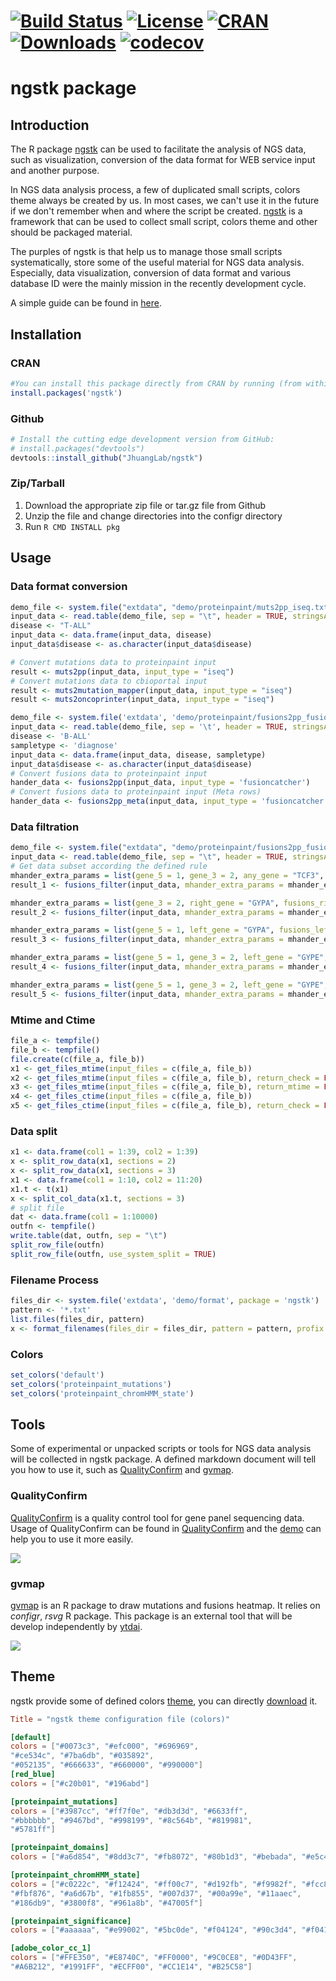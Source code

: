 # [![Build Status](https://travis-ci.org/JhuangLab/ngstk.svg)](https://travis-ci.org/JhuangLab/ngstk) [![License](https://img.shields.io/badge/license-MIT-brightgreen.svg?style=flat)](https://en.wikipedia.org/wiki/MIT_License) [![CRAN](http://www.r-pkg.org/badges/version/ngstk)](https://cran.r-project.org/package=ngstk) [![Downloads](http://cranlogs.r-pkg.org/badges/ngstk?color=brightgreen)](http://www.r-pkg.org/pkg/ngstk) [![codecov](https://codecov.io/github/JhuangLab/ngstk/branch/master/graphs/badge.svg)](https://codecov.io/github/JhuangLab/ngstk)

ngstk package
==============

## Introduction

The R package [ngstk](https://github.com/JhuangLab/ngstk) can be used to facilitate the analysis of NGS data, such as visualization, conversion of the data format for WEB service input and another purpose.

In NGS data analysis process, a few of duplicated small scripts, colors theme always be created by us. In most cases, we can't use it in the future if we don't remember when and where the script be created. [ngstk](https://github.com/JhuangLab/ngstk) is a framework that can be used to collect small script, colors theme and other should be packaged material.

The purples of ngstk is that help us to manage those small scripts systematically, store some of the useful material for NGS data analysis.
Especially, data visualization, conversion of data format and various database ID were the mainly mission in the recently development cycle.

A simple guide can be found in [here](https://CRAN.R-project.org/package=ngstk/vignettes/ngstk.html).

## Installation

### CRAN

``` r
#You can install this package directly from CRAN by running (from within R):
install.packages('ngstk')
```

### Github

``` r
# Install the cutting edge development version from GitHub:
# install.packages("devtools")
devtools::install_github("JhuangLab/ngstk")
```

### Zip/Tarball

1. Download the appropriate zip file or tar.gz file from Github
2. Unzip the file and change directories into the configr directory
3. Run `R CMD INSTALL pkg`

## Usage

### Data format conversion

```r
demo_file <- system.file("extdata", "demo/proteinpaint/muts2pp_iseq.txt", package = "ngstk")
input_data <- read.table(demo_file, sep = "\t", header = TRUE, stringsAsFactors = FALSE)
disease <- "T-ALL"
input_data <- data.frame(input_data, disease)
input_data$disease <- as.character(input_data$disease)

# Convert mutations data to proteinpaint input
result <- muts2pp(input_data, input_type = "iseq")
# Convert mutations data to cbioportal input
result <- muts2mutation_mapper(input_data, input_type = "iseq")
result <- muts2oncoprinter(input_data, input_type = "iseq")

demo_file <- system.file('extdata', 'demo/proteinpaint/fusions2pp_fusioncatcher.txt', package = 'ngstk')
input_data <- read.table(demo_file, sep = '\t', header = TRUE, stringsAsFactors = FALSE)
disease <- 'B-ALL'
sampletype <- 'diagnose'
input_data <- data.frame(input_data, disease, sampletype)
input_data$disease <- as.character(input_data$disease)
# Convert fusions data to proteinpaint input
hander_data <- fusions2pp(input_data, input_type = 'fusioncatcher')
# Convert fusions data to proteinpaint input (Meta rows)
hander_data <- fusions2pp_meta(input_data, input_type = 'fusioncatcher')
```

### Data filtration

```r
demo_file <- system.file("extdata", "demo/proteinpaint/fusions2pp_fusioncatcher.txt", package = "ngstk")
input_data <- read.table(demo_file, sep = "\t", header = TRUE, stringsAsFactors = FALSE)
# Get data subset according the defined rule
mhander_extra_params = list(gene_5 = 1, gene_3 = 2, any_gene = "TCF3", fusions_any_match_flag = TRUE)
result_1 <- fusions_filter(input_data, mhander_extra_params = mhander_extra_params)

mhander_extra_params = list(gene_3 = 2, right_gene = "GYPA", fusions_right_match_flag = TRUE)
result_2 <- fusions_filter(input_data, mhander_extra_params = mhander_extra_params)

mhander_extra_params = list(gene_5 = 1, left_gene = "GYPA", fusions_left_match_flag = TRUE)
result_3 <- fusions_filter(input_data, mhander_extra_params = mhander_extra_params)

mhander_extra_params = list(gene_5 = 1, gene_3 = 2, left_gene = "GYPE", right_gene = "GYPA", fusions_full_match_flag = TRUE)
result_4 <- fusions_filter(input_data, mhander_extra_params = mhander_extra_params)

mhander_extra_params = list(gene_5 = 1, gene_3 = 2, left_gene = "GYPE", right_gene = "GYPA", fusions_anyfull_match_flag = TRUE)
result_5 <- fusions_filter(input_data, mhander_extra_params = mhander_extra_params)
```

### Mtime and Ctime

```r
file_a <- tempfile()
file_b <- tempfile()
file.create(c(file_a, file_b))
x1 <- get_files_mtime(input_files = c(file_a, file_b))
x2 <- get_files_mtime(input_files = c(file_a, file_b), return_check = FALSE)
x3 <- get_files_mtime(input_files = c(file_a, file_b), return_mtime = FALSE)
x4 <- get_files_ctime(input_files = c(file_a, file_b))
x5 <- get_files_ctime(input_files = c(file_a, file_b), return_check = FALSE)
```

### Data split

```r
x1 <- data.frame(col1 = 1:39, col2 = 1:39)
x <- split_row_data(x1, sections = 2)
x <- split_row_data(x1, sections = 3)
x1 <- data.frame(col1 = 1:10, col2 = 11:20)
x1.t <- t(x1)
x <- split_col_data(x1.t, sections = 3)
# split file
dat <- data.frame(col1 = 1:10000)
outfn <- tempfile()
write.table(dat, outfn, sep = "\t")
split_row_file(outfn)
split_row_file(outfn, use_system_split = TRUE)
```

### Filename Process

```r
files_dir <- system.file('extdata', 'demo/format', package = 'ngstk')
pattern <- '*.txt'
list.files(files_dir, pattern)
x <- format_filenames(files_dir = files_dir, pattern = pattern, profix = 'hg38_')
```

### Colors

```r
set_colors('default')
set_colors('proteinpaint_mutations')
set_colors('proteinpaint_chromHMM_state')
```

## Tools

Some of experimental or unpacked scripts or tools for NGS data analysis will be collected in ngstk package. A defined markdown document will tell you how to use it, such as [QualityConfirm](https://github.com/JhuangLab/ngstk/tree/master/inst/extdata/tools/QualityConfirm/README.md) and [gvmap](https://github.com/JhuangLab/ngstk/tree/master/inst/extdata/tools/gvmap/).

### QualityConfirm

[QualityConfirm](https://github.com/JhuangLab/ngstk/tree/master/inst/extdata/tools/QualityConfirm/) is a quality control tool for gene panel sequencing data. Usage of QualityConfirm can be found in [QualityConfirm](https://github.com/JhuangLab/ngstk/tree/master/inst/extdata/tools/QualityConfirm/README.md) and the [demo](https://github.com/JhuangLab/ngstk/tree/master/inst/extdata/tools/QualityConfirm/demo.R) can help you to use it more easily.

![](https://github.com/Miachol/ftp/raw/master/files/images/quality_confirm_fig1.png)

### gvmap

[gvmap](https://github.com/JhuangLab/ngstk/tree/master/inst/extdata/tools/gvmap/) is an R package to draw mutations and fusions heatmap. It relies on *configr*, *rsvg* R package. This package is an external tool that will be develop independently by [ytdai](https://github.com/ytdai/gvmap).

![](https://github.com/Miachol/ftp/raw/master/files/images/gvmap_fig1.png)

## Theme

ngstk provide some of defined colors [theme](https://github.com/JhuangLab/ngstk/blob/master/inst/extdata/config/theme.toml), you can directly [download](https://raw.githubusercontent.com/JhuangLab/ngstk/master/inst/extdata/config/theme.toml) it.

```toml
Title = "ngstk theme configuration file (colors)"

[default]
colors = ["#0073c3", "#efc000", "#696969",
"#ce534c", "#7ba6db", "#035892",
"#052135", "#666633", "#660000", "#990000"]
[red_blue]
colors = ["#c20b01", "#196abd"]

[proteinpaint_mutations]
colors = ["#3987cc", "#ff7f0e", "#db3d3d", "#6633ff",
"#bbbbbb", "#9467bd", "#998199", "#8c564b", "#819981",
"#5781ff"]

[proteinpaint_domains]
colors = ["#a6d854", "#8dd3c7", "#fb8072", "#80b1d3", "#bebada", "#e5c494", "#fdb462", "#b3b3b3"]

[proteinpaint_chromHMM_state]
colors = ["#c0222c", "#f12424", "#ff00c7", "#d192fb", "#f9982f", "#fcc88e",
"#fbf876", "#a6d67b", "#1fb855", "#007d37", "#00a99e", "#11aaec",
"#186db9", "#3800f8", "#961a8b", "#47005f"]

[proteinpaint_significance]
colors = ["#aaaaaa", "#e99002", "#5bc0de", "#f04124", "#90c3d4", "#f04124", "#43ac6a"]

[adobe_color_cc_1]
colors = ["#FFE350", "#E8740C", "#FF0000", "#9C0CE8", "#0D43FF",
"#A6B212", "#1991FF", "#ECFF00", "#CC1E14", "#B25C58"]
```

